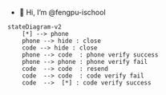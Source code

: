 - 👋 Hi, I’m @fengpu-ischool


<!---
fengpu-ischool/fengpu-ischool is a ✨ special ✨ repository because its `README.md` (this file) appears on your GitHub profile.
You can click the Preview link to take a look at your changes.
--->



```mermaid
stateDiagram-v2
    [*] --> phone
    phone --> hide : close
    code --> hide : close
    phone --> code  : phone verify success
    phone --> phone : phone verify fail
    code  --> code  : resend
    code  --> code  : code verify fail
    code  -->  [*] : code verify success
    
```
